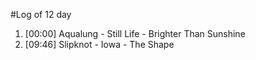 #Log of 12 day

1. [00:00] Aqualung - Still Life - Brighter Than Sunshine
1. [09:46] Slipknot - Iowa - The Shape
